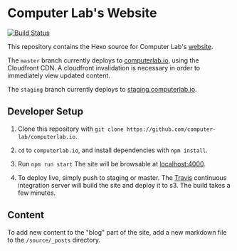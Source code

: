 # Computer Lab's Website
[![Build
Status](https://travis-ci.org/computer-lab/computerlab.io.svg?branch=master)](https://travis-ci.org/computer-lab/computerlab.io)

This repository contains the Hexo source for Computer Lab's
[website](http://computerlab.io).  

The `master` branch currently deploys to [computerlab.io](http://computerlab.io),
using the Cloudfront CDN. A cloudfront invalidation is necessary in order to
immediately view updated content.

The `staging` branch currently deploys to [staging.computerlab.io](http://staging.computerlab.io).

## Developer Setup

1. Clone this repository with `git clone https://github.com/computer-lab/computerlab.io`. 

2. `cd` to `computerlab.io`, and install dependencies with `npm install`.

3. Run `npm run start` The site will be browsable at [localhost:4000](http://localhost:4000).

4. To deploy live, simply push to staging or master.  The [Travis](https://travis-ci.org/)
continuous integration server will build the site and deploy it to s3.  The
build takes a few minutes.  

## Content

To add new content to the "blog" part of the site, add a new markdown file to
the `/source/_posts` directory.  
